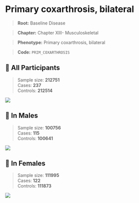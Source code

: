# Primary coxarthrosis, bilateral

> **Root:** Baseline Disease  

> **Chapter:** Chapter XIII- Musculoskeletal  

> **Phenotype:** Primary coxarthrosis, bilateral  

> **Code:** `PRIM_COXARTHROSIS`

## 🧪 All Participants  
> Sample size: **212751**  
> Cases: **237**  
> Controls: **212514**
<img src="/Disease/Figures/ALL/Baseline/PRIM_COXARTHROSIS.png"/>
<CsvTable src="/public/Disease/Data/ALL/Baseline/LG_PRIM_COXARTHROSIS.csv" label="🔍 View full results" />

## 👨 In Males  
> Sample size: **100756**  
> Cases: **115**  
> Controls: **100641**
<img src="/Disease/Figures/Male/Baseline/PRIM_COXARTHROSIS.png"/>
<CsvTable src="/public/Disease/Data/Male/Baseline/LG_PRIM_COXARTHROSIS.csv" label="🔍 View full results" />

## 👩 In Females  
> Sample size: **111995**  
> Cases: **122**  
> Controls: **111873**
<img src="/Disease/Figures/Female/Baseline/PRIM_COXARTHROSIS.png"/>
<CsvTable src="/public/Disease/Data/Female/Baseline/LG_PRIM_COXARTHROSIS.csv" label="🔍 View full results" />
